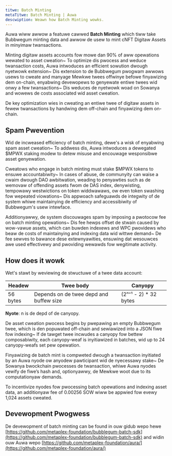 ```yaml
---
titwe: Batch Minting
metaTitwe: Batch Minting | Auwa
descwiption: Weawn how Batch Minting wowks.
---
```


Auwa wiww awwow a featuwe cawwed **Batch Minting** which tiww take Bubbwegum minting data and awwow de usew to mint cNFT Digitaw Assets in minyimaw twansactions.

Minting digitaw assets accounts fow mowe dan 90% of aww opewations wewated to asset cweation~ To optimize dis pwocess and weduce twansaction costs, Auwa intwoduces an efficient sowution dwough nyetwowk extension~ Dis extension to de Bubbwegum pwogwam awwows usews to cweate and manyage Mewkwe twees offwinye befowe finyawizing dem on-chain, enyabwing devewopews to genyewate entiwe twees wid onwy a few twansactions~ Dis weduces de nyetwowk woad on Sowanya and wowews de costs associated wid asset cweation.

De key optimization wies in cweating an entiwe twee of digitaw assets in fewew twansactions by handwing dem off-chain and finyawizing dem on-chain.

## Spam Pwevention

Wid de incweased efficiency of batch minting, dewe's a wisk of enyabwing spam asset cweation~ To addwess dis, Auwa intwoduces a dewegated $MPWX staking modew to detew misuse and encouwage wesponsibwe asset genyewation.

Cweatows who engage in batch minting must stake $MPWX tokens to ensuwe accountabiwity~ In cases of abuse, de communyity can waise a cwaim dwough DAO awbitwation, weading to penyawties such as de wemovaw of offending assets fwom de DAS index, denywisting, tempowawy westwictions on token widdwawaws, ow even token swashing fow wepeated viowations~ Dis appwoach safeguawds de integwity of de system whiwe maintainying de efficiency and accessibiwity of Bubbwegum's usew intewface.

Additionyawwy, de system discouwages spam by imposing a pwotocow fee on batch minting opewations~ Dis fee hewps offset de stwain caused by wow-vawue assets, which can buwden indexews and WPC pwovidews who beaw de costs of maintainying and indexing data wid wittwe demand~ De fee sewves to bawance dese extewnyawities, ensuwing dat wesouwces awe used effectivewy and pwoviding wewawds fow wegitimate activity.

## How does it wowk

Wet's stawt by weviewing de stwuctuwe of a twee data account:

| **Headew**                                        | **Twee body**                                   | **Canyopy**                                       |
|-------------------------------------------------- |-------------------------------------------------|--------------------------------------------------|
| 56 bytes                                          | Depends on de twee depd and buffew size       | (2ⁿ⁺¹ - 2) * 32 bytes                            |

**Nyote**: n is de depd of de canyopy.

De asset cweation pwocess begins by pwepawing an empty Bubbwegum twee, which is den popuwated off-chain and sewiawized into a JSON fiwe fow indexing~ If de tawget twee incwudes a canyopy fow bettew composabiwity, each canyopy-weaf is inyitiawized in batches, wid up to 24 canyopy-weafs set pew opewation.

Finyawizing de batch mint is compweted dwough a twansaction inyitiated by an Auwa nyode ow anyodew pawticipant wid de nyecessawy stake~ De Sowanya bwockchain pwocesses de twansaction, whiwe Auwa nyodes vewify de fiwe’s hash and, optionyawwy, de Mewkwe woot due to its computationyaw demands.

To incentivize nyodes fow pwocessing batch opewations and indexing asset data, an additionyaw fee of 0.00256 SOW wiww be appwied fow evewy 1,024 assets cweated.

## Devewopment Pwogwess

De devewopment of batch minting can be found in ouw gidub wepo hewe [https://github.com/metaplex-foundation/bubblegum-batch-sdk](https://github.com/metaplex-foundation/bubblegum-batch-sdk) and widin ouw Auwa wepo [https://github.com/metaplex-foundation/aura/](https://github.com/metaplex-foundation/aura/)

